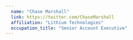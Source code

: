 ```yaml
---
  name: "Chase Marshall"
  link: https://twitter.com/ChaseMarshall
  affiliation: "Lithium Technologies"
  occupation_title: "Senior Account Executive"
---
```

